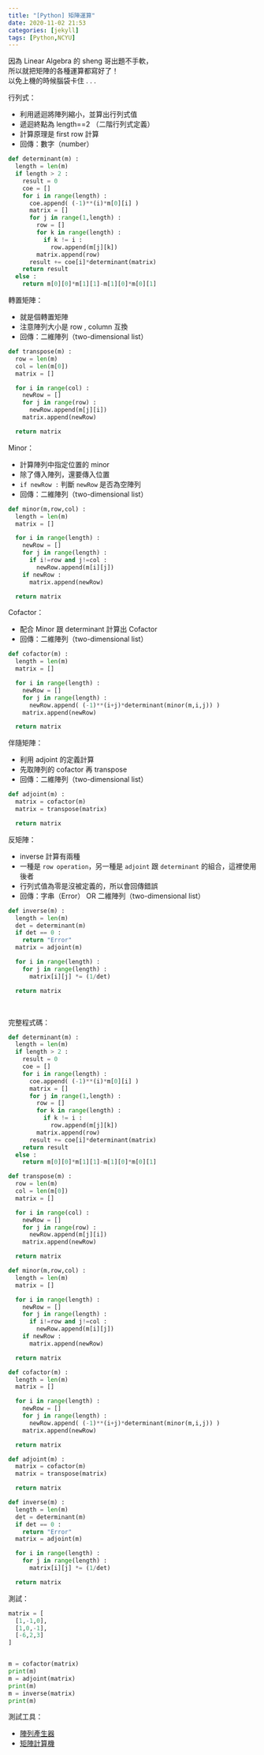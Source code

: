 ```yaml
---
title: "[Python] 矩陣運算"
date: 2020-11-02 21:53
categories: [jekyll]
tags: [Python,NCYU]
---
```

因為 Linear Algebra 的 sheng 哥出題不手軟，<br>
所以就把矩陣的各種運算都寫好了！<br>
以免上機的時候腦袋卡住 . . .


行列式：
* 利用遞迴將陣列縮小，並算出行列式值
* 遞迴終點為 length==2 （二階行列式定義）
* 計算原理是 first row 計算
* 回傳：數字（number）

```python
def determinant(m) :
  length = len(m)
  if length > 2 :
    result = 0
    coe = []
    for i in range(length) :
      coe.append( (-1)**(i)*m[0][i] )
      matrix = []
      for j in range(1,length) :
        row = []
        for k in range(length) :
          if k != i :
            row.append(m[j][k])
        matrix.append(row)
      result += coe[i]*determinant(matrix)
    return result
  else :
    return m[0][0]*m[1][1]-m[1][0]*m[0][1]
```

轉置矩陣：
* 就是個轉置矩陣
* 注意陣列大小是 row , column 互換
* 回傳：二維陣列（two-dimensional list）

```python
def transpose(m) :
  row = len(m)
  col = len(m[0])
  matrix = []

  for i in range(col) :
    newRow = []
    for j in range(row) :
      newRow.append(m[j][i])
    matrix.append(newRow)

  return matrix
```

Minor：
* 計算陣列中指定位置的 minor
* 除了傳入陣列，還要傳入位置
* `if newRow :` 判斷 `newRow` 是否為空陣列
* 回傳：二維陣列（two-dimensional list）

```python
def minor(m,row,col) :
  length = len(m)
  matrix = []

  for i in range(length) :
    newRow = []
    for j in range(length) :
      if i!=row and j!=col :
        newRow.append(m[i][j])
    if newRow :
      matrix.append(newRow)

  return matrix
```

Cofactor：
* 配合 Minor 跟 determinant 計算出 Cofactor
* 回傳：二維陣列（two-dimensional list）

```python
def cofactor(m) :
  length = len(m)
  matrix = []

  for i in range(length) :
    newRow = []
    for j in range(length) :
      newRow.append( (-1)**(i+j)*determinant(minor(m,i,j)) )
    matrix.append(newRow)

  return matrix
```

伴隨矩陣：
* 利用 adjoint 的定義計算
* 先取陣列的 cofactor 再 transpose
* 回傳：二維陣列（two-dimensional list）

```python
def adjoint(m) :
  matrix = cofactor(m)
  matrix = transpose(matrix)

  return matrix
```

反矩陣：
* inverse 計算有兩種
* 一種是 `row operation`，另一種是 `adjoint` 跟 `determinant` 的組合，這裡使用後者
* 行列式值為零是沒被定義的，所以會回傳錯誤
* 回傳：字串（Error） OR 二維陣列（two-dimensional list）

```python
def inverse(m) :
  length = len(m)
  det = determinant(m)
  if det == 0 :
    return "Error"
  matrix = adjoint(m)

  for i in range(length) :
    for j in range(length) :
      matrix[i][j] *= (1/det)

  return matrix
```
<br>

完整程式碼：
```python
def determinant(m) :
  length = len(m)
  if length > 2 :
    result = 0
    coe = []
    for i in range(length) :
      coe.append( (-1)**(i)*m[0][i] )
      matrix = []
      for j in range(1,length) :
        row = []
        for k in range(length) :
          if k != i :
            row.append(m[j][k])
        matrix.append(row)
      result += coe[i]*determinant(matrix)
    return result
  else :
    return m[0][0]*m[1][1]-m[1][0]*m[0][1]

def transpose(m) :
  row = len(m)
  col = len(m[0])
  matrix = []

  for i in range(col) :
    newRow = []
    for j in range(row) :
      newRow.append(m[j][i])
    matrix.append(newRow)

  return matrix

def minor(m,row,col) :
  length = len(m)
  matrix = []

  for i in range(length) :
    newRow = []
    for j in range(length) :
      if i!=row and j!=col :
        newRow.append(m[i][j])
    if newRow :
      matrix.append(newRow)

  return matrix

def cofactor(m) :
  length = len(m)
  matrix = []

  for i in range(length) :
    newRow = []
    for j in range(length) :
      newRow.append( (-1)**(i+j)*determinant(minor(m,i,j)) )
    matrix.append(newRow)

  return matrix

def adjoint(m) :
  matrix = cofactor(m)
  matrix = transpose(matrix)

  return matrix

def inverse(m) :
  length = len(m)
  det = determinant(m)
  if det == 0 :
    return "Error"
  matrix = adjoint(m)

  for i in range(length) :
    for j in range(length) :
      matrix[i][j] *= (1/det)

  return matrix
```

測試：
```python
matrix = [
  [1,-1,0],
  [1,0,-1],
  [-6,2,3]
]


m = cofactor(matrix)
print(m)
m = adjoint(matrix)
print(m)
m = inverse(matrix)
print(m)
```

測試工具：<br>
* [陣列產生器](https://onlinemathtools.com/generate-random-matrix)
* [矩陣計算機](https://www.symbolab.com/solver/matrix-calculator)
